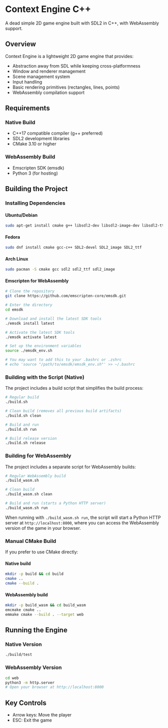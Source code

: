 # Context Engine C++

A dead simple 2D game engine built with SDL2 in C++, with WebAssembly support.

## Overview

Context Engine is a lightweight 2D game engine that provides:
- Abstraction away from SDL while keeping cross-platformness
- Window and renderer management
- Scene management system
- Input handling
- Basic rendering primitives (rectangles, lines, points)
- WebAssembly compilation support

## Requirements

### Native Build
- C++17 compatible compiler (g++ preferred)
- SDL2 development libraries
- CMake 3.10 or higher

### WebAssembly Build
- Emscripten SDK (emsdk)
- Python 3 (for hosting)

## Building the Project

### Installing Dependencies

#### Ubuntu/Debian
```bash
sudo apt-get install cmake g++ libsdl2-dev libsdl2-image-dev libsdl2-ttf-dev
```

#### Fedora
```bash
sudo dnf install cmake gcc-c++ SDL2-devel SDL2_image SDL2_ttf
```

#### Arch Linux
```bash
sudo pacman -S cmake gcc sdl2 sdl2_ttf sdl2_image
```

#### Emscripten for WebAssembly
```bash
# Clone the repository
git clone https://github.com/emscripten-core/emsdk.git

# Enter the directory
cd emsdk

# Download and install the latest SDK tools
./emsdk install latest

# Activate the latest SDK tools
./emsdk activate latest

# Set up the environment variables
source ./emsdk_env.sh

# You may want to add this to your .bashrc or .zshrc
# echo 'source "/path/to/emsdk/emsdk_env.sh"' >> ~/.bashrc
```

### Building with the Script (Native)

The project includes a build script that simplifies the build process:

```bash
# Regular build
./build.sh

# Clean build (removes all previous build artifacts)
./build.sh clean

# Build and run
./build.sh run

# Build release version
./build.sh release
```

### Building for WebAssembly

The project includes a separate script for WebAssembly builds:

```bash
# Regular WebAssembly build
./build_wasm.sh

# Clean build
./build_wasm.sh clean

# Build and run (starts a Python HTTP server)
./build_wasm.sh run
```

When running with `./build_wasm.sh run`, the script will start a Python HTTP server at `http://localhost:8000`, where you can access the WebAssembly version of the game in your browser.

### Manual CMake Build

If you prefer to use CMake directly:

#### Native build
```bash
mkdir -p build && cd build
cmake ..
cmake --build .
```

#### WebAssembly build
```bash
mkdir -p build_wasm && cd build_wasm
emcmake cmake ..
emmake cmake --build . --target web
```

## Running the Engine

### Native Version
```bash
./build/test
```

### WebAssembly Version
```bash
cd web
python3 -m http.server
# Open your browser at http://localhost:8000
```

## Key Controls

- Arrow keys: Move the player
- ESC: Exit the game 